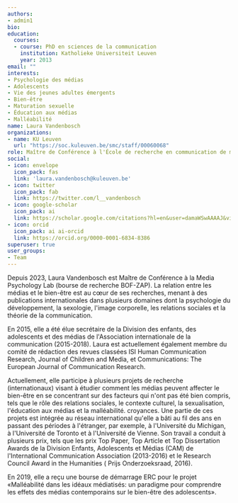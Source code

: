 ```yaml
---
authors:
- admin1
bio:
education:
  courses:
  - course: PhD en sciences de la communication
    institution: Katholieke Universiteit Leuven
    year: 2013
email: ""
interests:
- Psychologie des médias
- Adolescents
- Vie des jeunes adultes émergents
- Bien-être
- Maturation sexuelle
- Éducation aux médias
- Malléabilité
name: Laura Vandenbosch
organizations:
- name: KU Leuven
  url: "https://soc.kuleuven.be/smc/staff/00060068"
role: Maître de Conférence à l'École de recherche en communication de masse
social:
- icon: envelope
  icon_pack: fas
  link: 'laura.vandenbosch@kuleuven.be'
- icon: twitter
  icon_pack: fab
  link: https://twitter.com/l__vandenbosch
- icon: google-scholar
  icon_pack: ai
  link: https://scholar.google.com/citations?hl=en&user=damaWSwAAAAJ&view_op=list_works&citft=1&email_for_op=LucaCarbone.LC%40gmail.com&gmla=AJsN-F7t2CYHHlWeJY3deewm-X4ZMmGIyZTX8n6I4B0oyaPhiurr6O2RUvipMX5kj9NwSv5kCHA2iTvFV4Mkw7GA0m9U2mBQIWHnywgqOTMUu29QbimAgPW-k6oqxRFTvedMc-D8SrQc4AFyq6LA87ar4PJhZDpsA_B1-Z4uS742VbL1rEjrScyqh32yVBuYH_9IQXpNhLYqxWzdcpTOOOCxzpH6y9I_rk1ygE4T84JbQJD0nAO6CnsJZ1xjg5s4r59O_87gwvRR
- icon: orcid
  icon_pack: ai ai-orcid
  link: https://orcid.org/0000-0001-6834-8386
superuser: true
user_groups:
- Team
---
```


Depuis 2023, Laura Vandenbosch est Maître de Conférence à la Media Psychology Lab (bourse de recherche BOF-ZAP). La relation entre les médias et le bien-être est au cœur de ses recherches, menant à des publications internationales dans plusieurs domaines dont la psychologie du développement, la sexologie, l'image corporelle, les relations sociales et la théorie de la communication.

En 2015, elle a été élue secrétaire de la Division des enfants, des adolescents et des médias de l'Association internationale de la communication (2015-2018). Laura est actuellement également membre du comité de rédaction des revues classées ISI Human Communication Research, Journal of Children and Media, et Communications: The European Journal of Communication Research.

Actuellement, elle participe à plusieurs projets de recherche (internationaux) visant à étudier comment les médias peuvent affecter le bien-être en se concentrant sur des facteurs qui n'ont pas été bien compris, tels que le rôle des relations sociales, le contexte culturel, la sexualisation, l'éducation aux médias et la malléabilité. croyances. Une partie de ces projets est intégrée au réseau international qu'elle a bâti au fil des ans en passant des périodes à l'étranger, par exemple, à l'Université du Michigan, à l'Université de Toronto et à l'Université de Vienne. Son travail a conduit à plusieurs prix, tels que les prix Top Paper, Top Article et Top Dissertation Awards de la Division Enfants, Adolescents et Médias (CAM) de l'International Communication Association (2013-2016) et le Research Council Award in the Humanities ( Prijs Onderzoeksraad, 2016).

En 2019, elle a reçu une bourse de démarrage ERC pour le projet «Malléabilité dans les idéaux médiatisés: un paradigme pour comprendre les effets des médias contemporains sur le bien-être des adolescents».